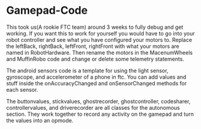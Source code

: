 # Gamepad-Code
This took us(A rookie FTC team) around 3 weeks to fully debug and get working. If you want this to work for yourself you would have to go into your robot controller and see what you have configured your motors to. Replace the leftBack, rightBack, leftFront, rightFront with what your motors are named in RobotHardware. Then rename the motors in the MacenumWheels and MuffinRobo code and change or delete some telemetry statements. 

The android sensors code is a template for using the light sensor, gyroscope, and accelerometer of a phone in ftc. You can add values and stuff inside the onAccuracyChanged and onSensorChanged methods for each sensor.

The buttonvalues, stickvalues, ghostrecorder, ghostcontroller, codesharer, controllervalues, and driverecorder are all classes for the autonomous section. They work together to record any activity on the gamepad and turn the values into an opmode.
